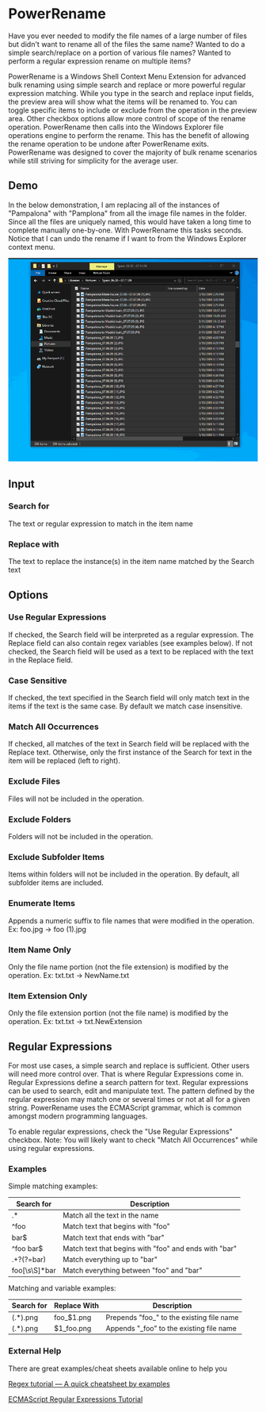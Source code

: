 # PowerRename
Have you ever needed to modify the file names of a large number of files but didn't want to rename all of the files the same name? Wanted to do a simple search/replace on a portion of various file names? Wanted to perform a regular expression rename on multiple items?

PowerRename is a Windows Shell Context Menu Extension for advanced bulk renaming using simple search and replace or more powerful regular expression matching. While you type in the search and replace input fields, the preview area will show what the items will be renamed to. You can toggle specific items to include or exclude from the operation in the preview area.  Other checkbox options allow more control of scope of the rename operation.  PowerRename then calls into the Windows Explorer file operations engine to perform the rename. This has the benefit of allowing the rename operation to be undone after PowerRename exits.  PowerRename was designed to cover the majority of bulk rename scenarios while still striving for simplicity for the average user.

## Demo
In the below demonstration, I am replacing all of the instances of "Pampalona" with "Pamplona" from all the image file names in the folder. Since all the files are uniquely named, this would have taken a long time to complete manually one-by-one. With PowerRename this tasks seconds. Notice that I can undo the rename if I want to from the Windows Explorer context menu.

![PowerRename Demo](/src/modules/powerrename/images/PowerRenameDemo.gif)

## Input
### Search for
The text or regular expression to match in the item name

### Replace with
The text to replace the instance(s) in the item name matched by the Search text

## Options

### Use Regular Expressions
If checked, the Search field will be interpreted as a regular expression. The Replace field can also contain regex variables (see examples below).  If not checked, the Search field will be used as a text to be replaced with the text in the Replace field.

### Case Sensitive
If checked, the text specified in the Search field will only match text in the items if the text is the same case.  By default we match case insensitive.

### Match All Occurrences
If checked, all matches of the text in Search field will be replaced with the Replace text.  Otherwise, only the first instance of the Search for text in the item will be replaced (left to right).

### Exclude Files
Files will not be included in the operation.

### Exclude Folders
Folders will not be included in the operation.

### Exclude Subfolder Items
Items within folders will not be included in the operation.  By default, all subfolder items are included.

### Enumerate Items
Appends a numeric suffix to file names that were modified in the operation. 
Ex: foo.jpg -> foo (1).jpg

### Item Name Only
Only the file name portion (not the file extension) is modified by the operation.
Ex: txt.txt ->  NewName.txt

### Item Extension Only
Only the file extension portion (not the file name) is modified by the operation.
Ex: txt.txt -> txt.NewExtension



## Regular Expressions

For most use cases, a simple search and replace is sufficient.  Other users will need more control over.  That is where Regular Expressions come in.  Regular Expressions define a search pattern for text.  Regular expressions can be used to search, edit and manipulate text. The pattern defined by the regular expression may match one or several times or not at all for a given string.  PowerRename uses the ECMAScript grammar, which is common amongst modern programming languages.

To enable regular expressions, check the "Use Regular Expressions" checkbox. Note: You will likely want to check "Match All Occurrences" while using regular expressions.

### Examples

Simple matching examples:

| Search for     | Description                                           |
| -------------- | ------------- |
| .*             | Match all the text in the name                        |
| ^foo           | Match text that begins with "foo"                     |
| bar$           | Match text that ends with "bar"                       |
| ^foo bar$      | Match text that begins with "foo" and ends with "bar" |
| .+?(?=bar)     | Match everything up to "bar"                          |
| foo[\s\S]\*bar | Match everything between "foo" and "bar"              |


Matching and variable examples:

| Search for | Replace With  | Description                                |
| ---------- | ------------- |--------------------------------------------|
| (.\*).png  | foo\_$1.png   | Prepends "foo\_" to the existing file name |
| (.\*).png  | $1\_foo.png   | Appends "\_foo" to the existing file name  |


### External Help
There are great examples/cheat sheets available online to help you

[Regex tutorial — A quick cheatsheet by examples](https://medium.com/factory-mind/regex-tutorial-a-simple-cheatsheet-by-examples-649dc1c3f285)

[ECMAScript Regular Expressions Tutorial](https://o7planning.org/en/12219/ecmascript-regular-expressions-tutorial)


